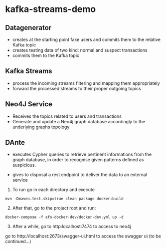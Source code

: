 # kafka-streams-demo


Datagenerator 
--------------------------------------
- creates at the starting point fake users and commits them to the relative Kafka topic
- creates testing data of two kind: normal and suspect transactions
- commits them to the Kafka topic

Kafka Streams
--------------------------------------
- process the incoming streams filtering and mapping them appropriately
- forward the processed streams to their proper outgoing topics

Neo4J Service
--------------------------------------
- Receives the topics related to users and transactions
- Generate and update a Neo4j graph database accordingly to the underlying graphs topology

DAnte
--------------------------------------
- executes Cypher queries to retrieve pertinent informations from the graph database,
in order to recognise given patterns defined as suspicious.

- gives to disposal a rest endpoint to deliver the data to an external service



1. To run go in each directory and execute 

```
mvn -Dmaven.test.skip=true clean package docker:build
```

2. After that, go to the project root and run:

```
docker-compose -f afs-docker-dev/docker-dev.yml up -d
```

3. After a while, go to http:localhost:7474 to access to neo4j

go to http://localhost:2673/swagger-ui.html to access the swagger ui (to be continued...)

